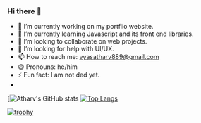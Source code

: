 ### Hi there 👋

<!--
**Mr-okey/Mr-okey** is a ✨ _special_ ✨ repository because its `README.md` (this file) appears on your GitHub profile.

Here are some ideas to get you started:
-->
- 🔭 I’m currently working on my portflio website. 
- 🌱 I’m currently learning Javascript and its front end libraries.
- 👯 I’m looking to collaborate on web projects.
- 🤔 I’m looking for help with UI/UX.
- 📫 How to reach me: vyasatharv889@gmail.com
- 😄 Pronouns: he/him
- ⚡ Fun fact: I am not ded yet. 
- 
[![Atharv's GitHub stats](https://github-readme-stats.vercel.app/api?username=Mr-okey&show_icons=true&theme=radical)
[![Top Langs](https://github-readme-stats.vercel.app/api/top-langs/?username=Mr-okey&theme=radical)](https://github.com/anuraghazra/github-readme-stats)

[![trophy](https://github-profile-trophy.vercel.app/?username=Mr-okey&theme=radical)](https://github.com/ryo-ma/github-profile-trophy)

